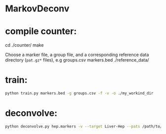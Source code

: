 # MarkovDeconv

# compile counter:
cd ./counter/
make

Choose a marker file, a group file, and a corresponding reference data directory (`pat.gz*` files), e.g
groups.csv
markers.bed
./reference_data/

# train:
```bash
python train.py markers.bed -g groups.csv -f -v -o ./my_workind_dir
```

# deconvolve:
```bash
python deconvolve.py hep.markers -v --target Liver-Hep --pats /path/to/test/files/*pat.gz -o ./my_workind_dir
```


